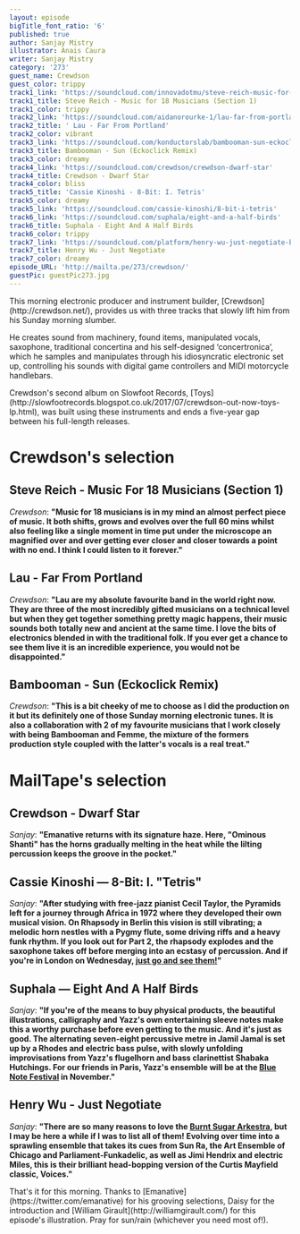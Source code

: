 ```yaml
---
layout: episode
bigTitle_font_ratio: '6'
published: true
author: Sanjay Mistry
illustrator: Anais Caura
writer: Sanjay Mistry
category: '273'
guest_name: Crewdson
guest_color: trippy
track1_link: 'https://soundcloud.com/innovadotmu/steve-reich-music-for-18'
track1_title: Steve Reich - Music for 18 Musicians (Section 1)
track1_color: trippy
track2_link: 'https://soundcloud.com/aidanorourke-1/lau-far-from-portland'
track2_title: ' Lau - Far From Portland'
track2_color: vibrant
track3_link: 'https://soundcloud.com/konductorslab/bambooman-sun-eckoclick-remix'
track3_title: Bambooman - Sun (Eckoclick Remix)
track3_color: dreamy
track4_link: 'https://soundcloud.com/crewdson/crewdson-dwarf-star'
track4_title: Crewdson - Dwarf Star
track4_color: bliss
track5_title: 'Cassie Kinoshi - 8-Bit: I. Tetris'
track5_color: dreamy
track5_link: 'https://soundcloud.com/cassie-kinoshi/8-bit-i-tetris'
track6_link: 'https://soundcloud.com/suphala/eight-and-a-half-birds'
track6_title: Suphala - Eight And A Half Birds
track6_color: trippy
track7_link: 'https://soundcloud.com/platform/henry-wu-just-negotiate-boiler-room-debuts'
track7_title: Henry Wu - Just Negotiate
track7_color: dreamy
episode_URL: 'http://mailta.pe/273/crewdson/'
guestPic: guestPic273.jpg
---
```

<p id="introduction">This morning electronic producer and instrument builder, [Crewdson](http://crewdson.net/), provides us with three tracks that slowly lift him from his Sunday morning slumber.</p>
<p>He creates sound from machinery, found items, manipulated vocals, saxophone, traditional concertina and his self-designed ‘concertronica’, which he samples and manipulates through his idiosyncratic electronic set up, controlling his sounds with digital game controllers and MIDI motorcycle handlebars. </p>
<p>Crewdson's second album on Slowfoot Records, [Toys](http://slowfootrecords.blogspot.co.uk/2017/07/crewdson-out-now-toys-lp.html), was built using these instruments and ends a five-year gap between his full-length releases.</p> 


# Crewdson's selection


## Steve Reich - Music For 18 Musicians (Section 1)
_Crewdson_: **"**Music for 18 musicians is in my mind an almost perfect piece of music. It both shifts, grows and evolves over the full 60 mins whilst also feeling like a single moment in time put under the microscope an magnified over and over getting ever closer and closer towards a point with no end. I think I could listen to it forever.**"**

## Lau - Far From Portland
_Crewdson_: **"**Lau are my absolute favourite band in the world right now. They are three of the most incredibly gifted musicians on a technical level but when they get together something pretty magic happens, their music sounds both totally new and ancient at the same time. I love the bits of electronics blended in with the traditional folk. If you ever get a chance to see them live it is an incredible experience, you would not be disappointed.**"**

## Bambooman - Sun (Eckoclick Remix)
_Crewdson_: **"**This is a bit cheeky of me to choose as I did the production on it but its definitely one of those Sunday morning electronic tunes. It is also a collaboration with 2 of my favourite musicians that I work closely with being Bambooman and Femme, the mixture of the formers production style coupled with the latter's vocals is a real treat.**"**


# MailTape's selection

## Crewdson - Dwarf Star
_Sanjay_: **"**Emanative returns with its signature haze. Here, "Ominous Shanti" has the horns gradually melting in the heat while the lilting percussion keeps the groove in the pocket.**"**

## Cassie Kinoshi — 8-Bit: I. "Tetris"
_Sanjay_: **"**After studying with free-jazz pianist Cecil Taylor, the Pyramids left for a journey through Africa in 1972 where they developed their own musical vision. On Rhapsody in Berlin this vision is still vibrating; a melodic horn nestles with a Pygmy flute, some driving riffs and a heavy funk rhythm. If you look out for Part 2, the rhapsody explodes and the saxophone takes off before merging into an ecstasy of percussion. And if you're in London on Wednesday, [just go and see them!](http://theoldqueenshead.com/whats-on/earmusic-2-2017-08-02/)**"**

## Suphala — Eight And A Half Birds
_Sanjay_: **"**If you're of the means to buy physical products, the beautiful illustrations, calligraphy and Yazz's own entertaining sleeve notes make this a worthy purchase before even getting to the music. And it's just as good. The alternating seven-eight percussive metre in Jamil Jamal is set up by a Rhodes and electric bass pulse, with slowly unfolding improvisations from Yazz's flugelhorn and bass clarinettist Shabaka Hutchings. For our friends in Paris, Yazz's ensemble will be at the [Blue Note Festival](http://www.bluenotefestival.fr/) in November.**"**

## Henry Wu - Just Negotiate
_Sanjay_: **"**There are so many reasons to love the [Burnt Sugar Arkestra](http://burntsugarindex.com/), but I may be here a while if I was to list all of them! Evolving over time into a sprawling ensemble that takes its cues from Sun Ra, the Art Ensemble of Chicago and Parliament-Funkadelic, as well as Jimi Hendrix and electric Miles, this is their brilliant head-bopping version of the Curtis Mayfield classic, Voices.**"**

<p id="outroduction">That's it for this morning. Thanks to [Emanative](https://twitter.com/emanative) for his grooving selections, Daisy for the introduction and  [William Girault](http://williamgirault.com/) for this episode's illustration. Pray for sun/rain (whichever you need most of!).</p>
